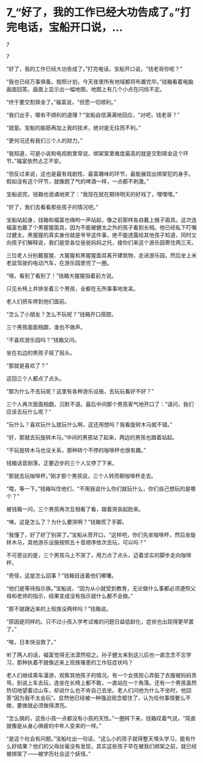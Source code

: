 # 7_“好了，我的工作已经大功告成了。”打完电话，宝船开口说，...

7

7

“好了，我的工作已经大功告成了。”打完电话，宝船开口说，“钱老哥你呢？”

“我也已经万事俱备。按照计划，今天夜里所有地域都将布置完毕。”钱箱看着电脑画面回答。画面上显示出一幅地图，地图上有几个小点在闪烁不定。

“终于要交割赎金了。”福富说，“但愿一切顺利。”

“我们出手，哪有不顺利的道理？”宝船自信满满地回应，“对吧，钱老哥？”

“就是。宝船的脑筋再加上我的技术，绝对是无往而不利。”

“更何况还有我们三个人的财力。”

“我知道，可是小说和电视剧里常说，绑架案里难度最高的就是交割赎金这个环节。”福富依然忐忑不安。

“但反过来说，这也是最有戏剧性、最富趣味的环节，最能展现出绑架犯的身手。假如没有这个环节，就像跑了气的啤酒一样，一点都不刺激。”

宝船说完，钱箱也诡谲地笑了：“我现在就在期待明天的好戏了，嘿嘿嘿。”

“好了，我们去看看那些孩子的情况吧。”

宝船站起身，钱箱和福富也嗨哟一声站起，像之前那样各自戴上猴子面具。这次连福富也戴了个黑猩猩面具，因为不能被健太之外的孩子看到长相。他已经私下叮嘱过健太，黑猩猩的真实身份就是爷爷这件事，绝不能透露给其他孩子知道，同时又向孩子们解释说，我们是受各位爸爸妈妈之托，接你们来这个游乐园寄住两三天。

三位老人分别戴猩猩、大猩猩和黑猩猩面具离开建筑物，走进游乐园，然后坐上米老鼠驾驶的电动汽车，在游乐园里兜了一圈。

“哦，看到了看到了！”钱箱大猩猩指着前方说。

只见长椅上并排坐着三个男孩，全都在无所事事地发呆。

老人们把车停到他们面前。

“怎么了小朋友？怎么不玩呢？”钱箱开口搭腔。

三个男孩面面相觑，谁也不做声。

“不喜欢游乐园吗？”钱箱又问。

坐在右边的男孩子摇了摇头。

“那就是喜欢了？”

这回三个人都点了点头。

“那为什么不去玩呢？这里有各种游乐设施，去玩玩看好不好？”

三个人再次面面相觑，沉默不语。最后中间那个男孩客气地开口了：“请问，我们应该去玩什么呢？”

“玩什么？喜欢玩什么就玩什么啊，这还用想吗？我看旋转木马就不错。”

“好，那就去玩旋转木马。”中间的男孩站了起来，两边的男孩也跟着站起。

“不玩旋转木马也没关系，那种转个不停的咖啡杯也很有趣。”

钱箱话音刚落，正要迈步的三个人又停了下来。

“那就去玩咖啡杯。”刚才那个男孩说，三个人转而朝咖啡杯走去。

“喂，等一下。”钱箱叫住他们，“不用我说什么你们就玩什么，你们自己想玩的是哪个？”

被钱箱一问，三个男孩再次互相看了看，跟着哭丧起脸来。

“咦，这是怎么了？为什么要哭啊？”钱箱慌了手脚。

“我懂了，好了好了别哭了。”宝船从旁开口，“这样吧，你们先坐咖啡杯，然后坐旋转木马，其他游乐设施按照五十音顺序依次去玩，可以吗？”

不可思议的是，三个男孩马上不哭了，用力点了点头，迈着坚实的脚步走向咖啡杯。

“奇怪，这是怎么回事？”钱箱目送着他们嘟囔。

“他们是等待指示族。”宝船说，“因为从小就受到教育，无论做什么事都必须遵照父母和老师的指示，结果变成没有指示就什么都不会做。”

“那不就跟近来的上班族没两样吗？”钱箱说。

“原因是同样的。只不过小孩入学考试难的问题日益低龄化，症状也出现得更早罢了。”

“唉，日本快没救了。”

听了两人的话，福富觉得无法漠然视之。孙子健太来到这儿后也一直念念不忘学习，那种执着不就像近来上班族罹患的工作狂症状吗？

老人们继续乘车漫游，观察其他孩子的情况。有一个女孩担心弄脏了衣服被妈妈责骂，别说上车去玩，连坐在长椅上都不敢，一直站在一个角落。还有一个男孩虽然热切地望着过山车，却说什么也不肯自己去坐。老人们问他为什么不坐时，他回答“因为我不太会玩”。显然他已经被一种强迫观念框住了，认为任何事情要么不做，要做就必须做得漂亮。

“怎么搞的，这些小孩一点都没有小孩的天性。”一圈转下来，钱箱叹着气说，“简直就像是从身心俱疲的中年人变来的一样。”

“是这个社会有问题。”宝船吐出一句话，“这么小的孩子就得整天埋头学习，能有什么好结果？他们的父母丝毫没有发现，其实这些孩子早在被我们绑架之前，就已经被绑架了——被学历社会这个妖怪。”